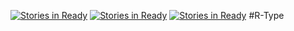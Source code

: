 [![Stories in Ready](https://badge.waffle.io/HippoBaro/R-Type.png?label=ready&title=Ready)](https://waffle.io/HippoBaro/R-Type)
[![Stories in Ready](https://badge.waffle.io/HippoBaro/R-Type.png?label=ready&title=Ready)](https://waffle.io/HippoBaro/R-Type)
[![Stories in Ready](https://badge.waffle.io/HippoBaro/R-Type.png?label=ready&title=Ready)](https://waffle.io/HippoBaro/R-Type)
#R-Type
